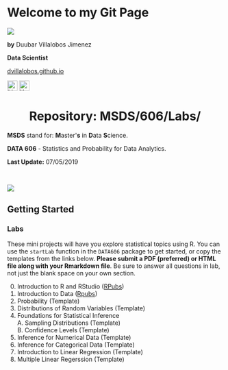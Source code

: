 <h1>Welcome to my Git Page</h1>

![](https://github.com/dvillalobos/MSDS/blob/master/images/devj-144x144.png)

**by** Duubar Villalobos Jimenez

**Data Scientist**

[dvillalobos.github.io](https://dvillalobos.github.io)

<a href="https://www.linkedin.com/in/duubar/"><img src="https://github.com/dvillalobos/MSDS/blob/master/images/linkedin.png" width="24" height="24" title="Linkedin" alt="Linkedin"></a>
<a href="https://www.youtube.com/mydvtech"><img src="https://github.com/dvillalobos/MSDS/blob/master/images/youtube.png" width="24" height="24" title="Youtube" alt="Youtube"></a>



<center><h1>Repository: MSDS/606/Labs/</center>

**MSDS** stand for: **M**aster'**s** in **D**ata **S**cience.

**DATA 606** - Statistics and Probability for Data Analytics.

**Last Update:**  07/05/2019

<br />


![](https://github.com/dvillalobos/MSDS/blob/master/images/computer.png)


## Getting Started


### Labs

These mini projects will have you explore statistical topics using R. You can use the `startLab` function in the `DATA606` package to get started, or copy the templates from the links below. **Please submit a PDF (preferred) or HTML file along with your Rmarkdown file**. Be sure to answer all questions in lab, not just the blank space on your own section.

0. Introduction to R and RStudio ([RPubs](http://rpubs.com/dvillalobos/IS606-lab0))
1. Introduction to Data ([Rpubs](http://rpubs.com/dvillalobos/IS606-lab1))
2. Probability (Template)
3.  Distributions of Random Variables (Template)
4.  Foundations for Statistical Inference <br />
  A. Sampling Distributions (Template) <br />
  B. Confidence Levels (Template)
5. Inference for Numerical Data (Template)
6. Inference for Categorical Data (Template)
7. Introduction to Linear Regression (Template)
8. Multiple Linear Regerssion (Template)

